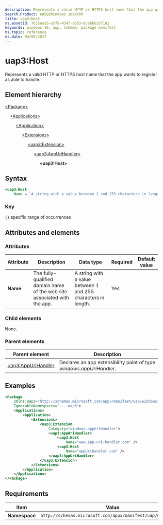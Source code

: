 ```yaml
---
description: Represents a valid HTTP or HTTPS host name that the app wants to register as able to handle.
Search.Product: eADQiWindows 10XVcnh
title: uap3:Host
ms.assetid: 7635ea1b-a5f8-4347-a553-8cabb62d7102
keywords: windows 10, uwp, schema, package manifest
ms.topic: reference
ms.date: 04/05/2017
---
```


# uap3:Host

Represents a valid HTTP or HTTPS host name that the app wants to register as able to handle.

## Element hierarchy

[\<Package\>](element-package.md)

&nbsp;&nbsp;&nbsp;&nbsp;[\<Applications\>](element-applications.md)

&nbsp;&nbsp;&nbsp;&nbsp; &nbsp;&nbsp;&nbsp;&nbsp;[\<Application\>](element-application.md)

&nbsp;&nbsp;&nbsp;&nbsp; &nbsp;&nbsp;&nbsp;&nbsp; &nbsp;&nbsp;&nbsp;&nbsp;[\<Extensions\>](element-1-extensions.md)

&nbsp;&nbsp;&nbsp;&nbsp; &nbsp;&nbsp;&nbsp;&nbsp; &nbsp;&nbsp;&nbsp;&nbsp; &nbsp;&nbsp;&nbsp;&nbsp;[\<uap3:Extension\>](element-uap3-extension-manual.md)

&nbsp;&nbsp;&nbsp;&nbsp; &nbsp;&nbsp;&nbsp;&nbsp; &nbsp;&nbsp;&nbsp;&nbsp; &nbsp;&nbsp;&nbsp;&nbsp; &nbsp;&nbsp;&nbsp;&nbsp;[\<uap3:AppUriHandler\>](element-uap3-appurihandler-manual.md)

&nbsp;&nbsp;&nbsp;&nbsp; &nbsp;&nbsp;&nbsp;&nbsp; &nbsp;&nbsp;&nbsp;&nbsp; &nbsp;&nbsp;&nbsp;&nbsp; &nbsp;&nbsp;&nbsp;&nbsp; &nbsp;&nbsp;&nbsp;&nbsp;**\<uap3:Host\>**

## Syntax

```xml
<uap3:Host
    Name = 'A string with a value between 1 and 255 characters in length.' />
```

### Key

`{}`  specific range of occurrences

## Attributes and elements

### Attributes

| Attribute | Description | Data type | Required | Default value |
|-|-|-|-|-|
| **Name**  | The fully-qualified domain name of the web site associated with the app. | A string with a value between 1 and 255 characters in length. | Yes |  |

### Child elements

None.

### Parent elements

| Parent element | Description |
|-|-|
| [uap3:AppUriHandler](element-uap3-appurihandler-manual.md) | Declares an app extensibility point of type *windows.appUriHandler*. |

## Examples

```xml
<Package
    xmlns:uap3="http://schemas.microsoft.com/appx/manifest/uap/windows10/3"  
    IgnorableNamespaces="... uap3">
    <Applications>
        <Application>
            <Extensions>
                <uap3:Extension
                    Category="windows.appUriHandler">  
                    <uap3:AppUriHandler>  
                        <uap3:Host
                            Name="www.app-uri-handler.com" />  
                        <uap3:Host
                            Name="appUriHandler.com" />  
                    </uap3:AppUriHandler>  
                </uap3:Extension>  
            </Extensions>
        </Application>
    </Applications>
</Package>
```

## Requirements

| Item | Value |
|--|--|
| **Namespace** | `http://schemas.microsoft.com/appx/manifest/uap/windows10/3` |
